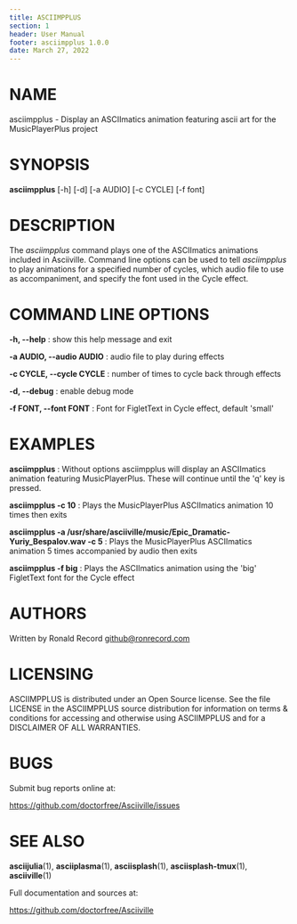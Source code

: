 ```yaml
---
title: ASCIIMPPLUS
section: 1
header: User Manual
footer: asciimpplus 1.0.0
date: March 27, 2022
---
```

# NAME
asciimpplus - Display an ASCIImatics animation featuring ascii art for the MusicPlayerPlus project

# SYNOPSIS
**asciimpplus** [-h] [-d] [-a AUDIO] [-c CYCLE] [-f font]

# DESCRIPTION
The *asciimpplus* command plays one of the ASCIImatics animations included in
Asciiville. Command line options can be used to tell *asciimpplus* to play
animations for a specified number of cycles, which audio file to use as
accompaniment, and specify the font used in the Cycle effect.

# COMMAND LINE OPTIONS
**-h, --help**
: show this help message and exit

**-a AUDIO, --audio AUDIO**
: audio file to play during effects

**-c CYCLE, --cycle CYCLE**
: number of times to cycle back through effects

**-d, --debug**
: enable debug mode

**-f FONT, --font FONT**
: Font for FigletText in Cycle effect, default 'small'

# EXAMPLES
**asciimpplus**
: Without options asciimpplus will display an ASCIImatics animation featuring MusicPlayerPlus. These will continue until the 'q' key is pressed.

**asciimpplus -c 10**
: Plays the MusicPlayerPlus ASCIImatics animation 10 times then exits 

**asciimpplus -a /usr/share/asciiville/music/Epic_Dramatic-Yuriy_Bespalov.wav -c 5**
: Plays the MusicPlayerPlus ASCIImatics animation 5 times accompanied by audio then exits 

**asciimpplus -f big**
: Plays the ASCIImatics animation using the 'big' FigletText font for the Cycle effect

# AUTHORS
Written by Ronald Record github@ronrecord.com

# LICENSING
ASCIIMPPLUS is distributed under an Open Source license.
See the file LICENSE in the ASCIIMPPLUS source distribution
for information on terms &amp; conditions for accessing and
otherwise using ASCIIMPPLUS and for a DISCLAIMER OF ALL WARRANTIES.

# BUGS
Submit bug reports online at:

https://github.com/doctorfree/Asciiville/issues

# SEE ALSO
**asciijulia**(1), **asciiplasma**(1), **asciisplash**(1), **asciisplash-tmux**(1), **asciiville**(1)

Full documentation and sources at:

https://github.com/doctorfree/Asciiville

